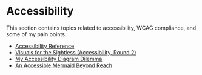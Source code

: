 # Accessibility

This section contains topics related to accessibility, WCAG compliance, and some of my pain points.

- [Accessibility Reference](accss_.md)
- [Visuals for the Sightless (Accessibility, Round 2)](visuals-for-the-sightless.md)
- [My Accessibility Diagram Dilemma](accss_diagram-dilemma.md)
- [An Accessible Mermaid Beyond Reach](breakthru1-mermaid-svg.md)
